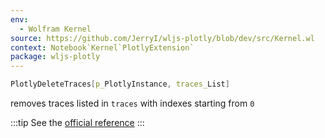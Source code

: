 ```yaml
---
env:
  - Wolfram Kernel
source: https://github.com/JerryI/wljs-plotly/blob/dev/src/Kernel.wl
context: Notebook`Kernel`PlotlyExtension`
package: wljs-plotly
---
```

```mathematica
PlotlyDeleteTraces[p_PlotlyInstance, traces_List]
```

removes traces listed in `traces` with indexes starting from `0`

:::tip
See the [official reference](https://plotly.com/javascript/plotlyjs-function-reference/)
:::